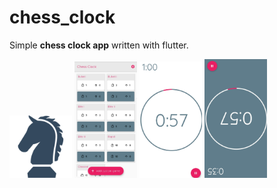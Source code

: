 # chess_clock
 Simple **chess clock app** written with flutter.
 
<img src="assets/images/chess512x512.png" width=100> <img src="assets/images/Screenshot_20191017-183634.jpg" width=100>
<img src="assets/images/Screenshot_20191017-183744.jpg" width=100>
<img src="assets/images/Screenshot_20191017-195928.jpg" width=100>

